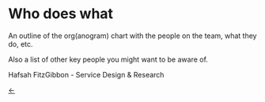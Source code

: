 # Who does what

An outline of the org(anogram) chart with the people on the team, what they do, etc.

Also a list of other key people you might want to be aware of.

Hafsah FitzGibbon - Service Design & Research

[←](readme.md)
